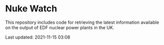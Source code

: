 # Nuke Watch

This repository includes code for retrieving the latest information available on the output of EDF nuclear power plants in the UK.

Last updated: 2021-11-15 03:08